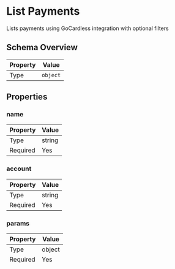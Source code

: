 # List Payments

Lists payments using GoCardless integration with optional filters

## Schema Overview

| Property | Value |
|----------|-------|
| Type | `object` |

## Properties

### name

| Property | Value |
|----------|-------|
| Type | string |
| Required | Yes |

### account

| Property | Value |
|----------|-------|
| Type | string |
| Required | Yes |

### params

| Property | Value |
|----------|-------|
| Type | object |
| Required | Yes |

### integration

| Property | Value |
|----------|-------|
| Type | string |
| Required | Yes |
| Const | `"GoCardless"` |

### action

| Property | Value |
|----------|-------|
| Type | string |
| Required | Yes |
| Const | `"ListPayments"` |

